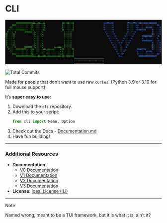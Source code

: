 # CLI

![title](./Docs/TITLE.png)

![Total Commits](https://badgen.net/github/commits/pytmg/cli?color=black&icon=github)

Made for people that don't want to use raw `curses`. (Python 3.9 or 3.10 for full mouse support)

It’s **super easy to use**:
1. Download the `cli` repository.
2. Add this to your script:
   ```python
   from cli import Menu, Option
   ```
3. Check out the Docs - [Documentation.md](./Documentation.md)
4. Have fun building!

---

### Additional Resources
- **Documentation**
  - [V0 Documentation](https://github.com/pytmg/cli/blob/v0/Documentation.md)
  - [V1 Documentation](https://github.com/pytmg/cli/blob/v1/Documentation.md)
  - [V2 Documentation](https://github.com/pytmg/cli/blob/v2/Documentation.md)
  - [V3 Documentation](./Documentation.md)
- **License**: [Ideal License (ILi)](./LICENSE)

---

> [!NOTE]
> Named wrong, meant to be a TUI framework, but it is what it is, ain't it?